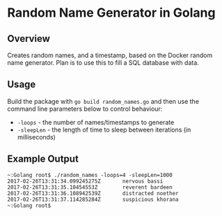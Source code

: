 # Random Name Generator in Golang
## Overview
Creates random names, and a timestamp, based on the Docker random name generator. Plan is to use this to fill a SQL database with data.

## Usage
Build the package with `go build random_names.go` and then use the command line parameters below to control behaviour:

* `-loops` - the number of names/timestamps to generate
* `-sleepLen` - the length of time to sleep between iterations (in milliseconds)

## Example Output

```
~:Golang root$ ./random_names -loops=4 -sleepLen=1000
2017-02-26T13:31:34.099245275Z 		 nervous bassi
2017-02-26T13:31:35.10454553Z 		 reverent bardeen
2017-02-26T13:31:36.108942539Z 		 distracted noether
2017-02-26T13:31:37.114285284Z 		 suspicious khorana
~:Golang root$ 
```
